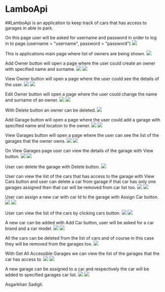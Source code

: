 # LamboApi 

##LamboApi is an application to keep track of cars that has access to garages in able to park.

On this page user will be asked for username and password in order to log in to page.(username = "username", password = "password")
![](images\Login.PNG)



This is applications main page where list of owners are being shown.
![](images\MainPage.PNG)


Add Owner button will open a page where the user could create an owner with specified name and surname.
![](images\AddOwner.jpg)
![](images\AddOwner1.PNG)


View Owner button will open a page where the user could see the details of the user.
![](images\ViewOwner.jpg)
![](images\ViewOwner1.PNG)


Edit Owner button will open a page where the user could change the name and surname of an owner.
![](images\EditOwner.jpg)
![](images\EditOwner1.PNG)


With Delete button an owner can be deleted.
![](images\DeleteOwner.jpg)

Add Garage button will open a page where the user could add a garage with specified name and location to the owner.
![](images\AddGarage.jpg)
![](images\AddGarage1.PNG)

View Garages button will open a page where the user can see the list of the garages that the owner owns.
![](images\ViewGarages.jpg)
![](images\ViewGarages1.PNG)

On View Garages page user can view the details of the garage with View button.
![](images\ViewGarage.jpg)
![](images\ViewGarage1.PNG)


User can delete the garage with Delete button.
![](images\DeleteGarage.jpg)

User can view the list of the cars that has access to the garage with View Cars button and user can delete a car from garage if that car has only one garages assigned then that car will be removed from car list too.
![](images\ViewCars.jpg)
![](images\ViewCars1.PNG)

User can assign a new car with car Id to the garage with Assign Car button.
![](images\AssignCar.jpg)
![](images\AssignCar1.PNG)

User can view the list of the cars by clicking cars button.
![](images\Cars.jpg)
![](images\Cars1.PNG)

A new car can be added with Add Car button, user will be asked for a car brand and a car model.
![](images\AddCar.jpg)
![](images\AddCar1.PNG)


All the cars can be deleted from the list of cars and of course in this case they will be removed from the garages too.
![](images\DeleteAllCars.jpg)


With Get All Accessible Garages we can view the list of the garages that the car has access to.
![](images/GetAllAccessableGarages.jpg)
![](images/GetAllAccessableGarages1.PNG)

A new garage can be assigned to a car and respectively the car will be added to specified garages car list.
![](images\AssignGarage.jpg)
![](images\AssignGarage1.PNG)


Asgarkhan Sadigli.



